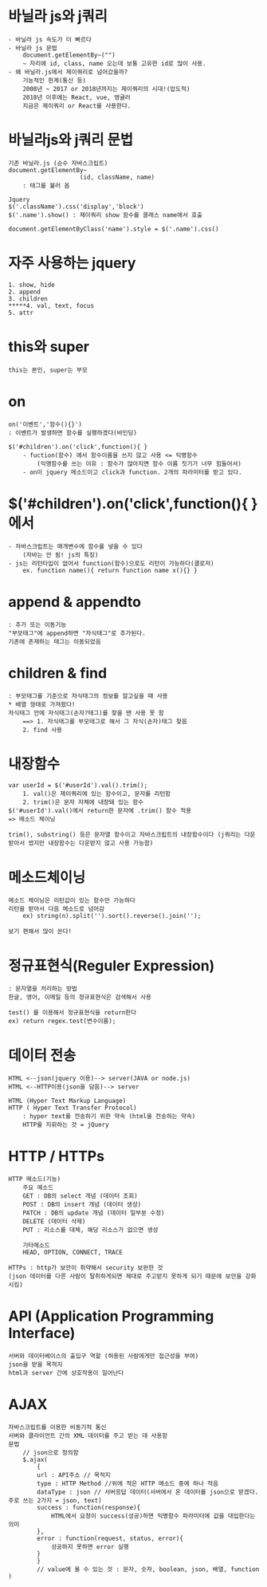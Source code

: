 # 바닐라 js와 j쿼리
	- 바닐라 js 속도가 더 빠르다
	- 바닐라 js 문법
		document.getElementBy~("")
    	~ 자리에 id, class, name 오는데 보통 고유한 id로 많이 사용.
	- 왜 바닐라.js에서 제이쿼리로 넘어갔을까?
		기능적인 한계(통신 등)
		2008년 ~ 2017 or 2018년까지는 제이쿼리의 시대!(압도적)
		2018년 이후에는 React, vue, 앵귤러
		지금은 제이쿼리 or React를 사용한다.

# 바닐라js와 j쿼리 문법
    기존 바닐라.js (순수 자바스크립트)
    document.getElementBy~
                        (id, className, name)
        : 태그를 불러 옴

    Jquery
    $('.className').css('display','block')
    $('.name').show() : 제이쿼리 show 함수를 클래스 name에서 호출

    document.getElementByClass('name').style = $('.name').css()

# 자주 사용하는 jquery
    1. show, hide
    2. append
    3. children
    *****4. val, text, focus
    5. attr

# this와 super
    this는 본인, super는 부모

# on
    on('이벤트','함수(){}')
    : 이벤트가 발생하면 함수를 실행하겠다(바인딩)

    $('#children').on('click',function(){ }
        - fuction(함수) 에서 함수이름을 쓰지 않고 사용 <= 익명함수
            (익명함수를 쓰는 이유 : 함수가 많아지면 함수 이름 짓기가 너무 힘들어서)
        - on이 jquery 메소드이고 click과 function. 2개의 파라미터를 받고 있다.
        
# $('#children').on('click',function(){ } 에서
    - 자바스크립트는 매개변수에 함수를 넣을 수 있다 
        (자바는 안 됨! js의 특징)
    - js는 리턴타입이 없어서 function(함수)으로도 리턴이 가능하다(클로저) 
        ex. function name(){ return function name x(){} }

# append & appendto
    : 추가 또는 이동기능
    "부모태그"에 append하면 "자식태그"로 추가된다.
    기존에 존재하는 태그는 이동되었음

# children & find
    : 부모태그를 기준으로 자식태그의 정보를 알고싶을 때 사용
    * 배열 형태로 가져왔다!
    자식태그 안에 자식태그(손자?태그)를 찾을 땐 사용 못 함 
        ==> 1. 자식태그를 부모태그로 해서 그 자식(손자)태그 찾음
        2. find 사용

# 내장함수
    var userId = $('#userId').val().trim();
        1. val()은 제이쿼리에 있는 함수이고, 문자를 리턴함
        2. trim()은 문자 자체에 내장돼 있는 함수
    $('#userId').val()에서 return한 문자에 .trim() 함수 적용
    => 메소드 체이닝

    trim(), substring() 등은 문자열 함수이고 자바스크립트의 내장함수이다 (j쿼리는 다운받아서 썼지만 내장함수는 다운받지 않고 사용 가능함)

# 메소드체이닝
    메소드 체이닝은 리턴값이 있는 함수만 가능하다
    리턴을 받아서 다음 메소드로 넘어감
        ex) string(n).split('').sort().reverse().join('');
        
    보기 편해서 많이 쓴다!

# 정규표현식(Reguler Expression)
    : 문자열을 처리하는 방법
    한글, 영어, 이메일 등의 정규표현식은 검색해서 사용

    test() 를 이용해서 정규표현식을 return한다
    ex) return regex.test(변수이름);

# 데이터 전송
    HTML <--json(jquery 이용)--> server(JAVA or node.js)
    HTML <--HTTP이용(json을 담음)--> server

    HTML (Hyper Text Markup Language)
    HTTP ( Hyper Text Transfer Protocol)
        : hyper text를 전송하기 위한 약속 (html을 전송하는 약속)
        HTTP를 지휘하는 것 = jQuery

# HTTP / HTTPs
    HTTP 메소드(기능)
        주요 메소드
        GET : DB의 select 개념 (데이터 조회)
        POST : DB의 insert 개념 (데이터 생성)
        PATCH : DB의 update 개념 (데이터 일부분 수정)
        DELETE (데이터 삭제)
        PUT : 리소스를 대체, 해당 리소스가 없으면 생성
        
        기타메소드
        HEAD, OPTION, CONNECT, TRACE

    HTTPs : http가 보안이 취약해서 security 보완한 것
    (json 데이터를 다른 사람이 탈취하게되면 제대로 주고받지 못하게 되기 때문에 보안을 강화시킴)

# API (Application Programming Interface)
    서버와 데이터베이스의 출입구 역할 (허용된 사람에게만 접근성을 부여)
    json을 받을 목적지
    html과 server 간에 상호작용이 일어난다

# AJAX 
    자바스크립트를 이용한 비동기적 통신
    서버와 클라이언트 간의 XML 데이터를 주고 받는 데 사용함
    문법
        // json으로 정의함
        $.ajax(
            { 
            url : API주소 // 목적지
            type : HTTP Method //위에 적은 HTTP 메소드 중에 하나 적음
            dataType : json // 서버응답 데이터(서버에서 온 데이터를 json으로 받겠다. 주로 쓰는 2가지 = json, text)
            success : function(response){
                HTML에서 요청이 success(성공)하면 익명함수 파라미터에 값을 대입한다는 의미
            },
            error : function(request, status, error){
                성공하지 못하면 error 실행
            }
            }
            // value에 올 수 있는 것 : 문자, 숫자, boolean, json, 배열, function
    )
